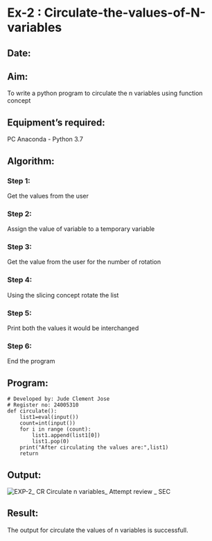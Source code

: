 # Ex-2 : Circulate-the-values-of-N-variables
## Date:
## Aim:
To write a python program to circulate the n variables using function concept
## Equipment’s required:
PC
Anaconda - Python 3.7
## Algorithm: 
### Step 1: 
Get the values from the user
### Step 2: 
Assign the value of variable to a temporary variable
### Step 3: 
Get the value from the user for the number of rotation
### Step 4: 
Using the slicing concept rotate the list

### Step 5: 
Print both the values it would be interchanged
### Step 6: 
End the program
## Program:
```
# Developed by: Jude Clement Jose
# Register no: 24005310
def circulate():
    list1=eval(input())
    count=int(input())
    for i in range (count):
        list1.append(list1[0])
        list1.pop(0)
    print("After circulating the values are:",list1)
    return
```

## Output:
![EXP-2_ CR Circulate n variables_ Attempt review _ SEC](https://github.com/user-attachments/assets/d2666751-f04b-485b-8018-9d9f9c5211e5)


## Result:
The output for circulate the values of n variables is successfull.
